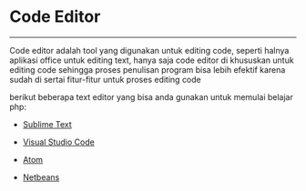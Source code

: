 # Code Editor

---

Code editor adalah tool yang digunakan untuk editing code, seperti halnya aplikasi office untuk editing text, hanya saja code editor di khususkan untuk editing code sehingga proses penulisan program bisa lebih efektif karena sudah di sertai fitur-fitur untuk proses editing code

berikut beberapa text editor yang bisa anda gunakan untuk memulai belajar php:

* [Sublime Text](https://www.sublimetext.com/)

* [Visual Studio Code](https://code.visualstudio.com)

* [Atom](https://atom.io/)

* [Netbeans](https://netbeans.org/)


### 


